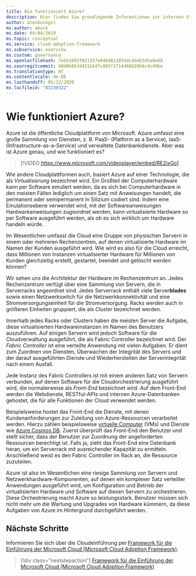 ```yaml
---
title: Wie funktioniert Azure?
description: Hier finden Sie grundlegende Informationen zur internen Struktur und zur Funktionsweise der Azure-Cloudplattform und der Cloudvirtualisierung.
author: alexbuckgit
ms.author: abuck
ms.date: 04/04/2019
ms.topic: conceptual
ms.service: cloud-adoption-framework
ms.subservice: overview
ms.custom: governance
ms.openlocfilehash: 7e6b1092f021357e040d811054dc4d40345a0e68
ms.sourcegitcommit: 60d8b863d431b5d7c005f2f14488620b6c4c49be
ms.translationtype: HT
ms.contentlocale: de-DE
ms.lasthandoff: 05/12/2020
ms.locfileid: "83230322"
---
```

<!-- cSpell:ignore PDU -->

<!-- markdownlint-disable MD026 -->

# <a name="how-does-azure-work"></a>Wie funktioniert Azure?

Azure ist die öffentliche Cloudplattform von Microsoft. Azure umfasst eine große Sammlung von Diensten, z. B. PaaS- (Platform as a Service), IaaS- (Infrastructure-as-a-Service) und verwaltete Datenbankdienste. Aber was ist Azure genau, und wie funktioniert es?

<!-- markdownlint-disable MD034 -->

> [!VIDEO https://www.microsoft.com/videoplayer/embed/RE2ixGo]

Wie andere Cloudplattformen auch, basiert Azure auf einer Technologie, die als _Virtualisierung_ bezeichnet wird. Ein Großteil der Computerhardware kann per Software emuliert werden, da es sich bei Computerhardware in den meisten Fällen lediglich um einen Satz mit Anweisungen handelt, die permanent oder semipermanent in Silizium codiert sind. Indem eine Emulationsebene verwendet wird, mit der Softwareanweisungen Hardwareanweisungen zugeordnet werden, kann virtualisierte Hardware so per Software ausgeführt werden, als ob es sich wirklich um Hardware handeln würde.

Im Wesentlichen umfasst die Cloud eine Gruppe von physischen Servern in einem oder mehreren Rechenzentren, auf denen virtualisierte Hardware im Namen der Kunden ausgeführt wird. Wie wird es also für die Cloud erreicht, dass Millionen von Instanzen virtualisierter Hardware für Millionen von Kunden gleichzeitig erstellt, gestartet, beendet und gelöscht werden können?

Wir sehen uns die Architektur der Hardware im Rechenzentrum an. Jedes Rechenzentrum verfügt über eine Sammlung von Servern, die in Serverracks angeordnet sind. Jedes Serverrack enthält viele Server**blades** sowie einen Netzwerkswitch für die Netzwerkkonnektivität und eine Stromversorgungseinheit für die Stromversorgung. Racks werden auch in größeren Einheiten gruppiert, die als _Cluster_ bezeichnet werden.

Innerhalb jedes Racks oder Clusters haben die meisten Server die Aufgabe, diese virtualisierten Hardwareinstanzen im Namen des Benutzers auszuführen. Auf einigen Servern wird jedoch Software für die Cloudverwaltung ausgeführt, die als Fabric Controller bezeichnet wird. Der _Fabric Controller_ ist eine verteilte Anwendung mit vielen Aufgaben. Er dient zum Zuordnen von Diensten, Überwachen der Integrität des Servers und der darauf ausgeführten Dienste und Wiederherstellen der Serverintegrität nach einem Ausfall.

Jede Instanz des Fabric Controllers ist mit einem anderen Satz von Servern verbunden, auf denen Software für die Cloudorchestrierung ausgeführt wird, die normalerweise als _Front-End_ bezeichnet wird. Auf dem Front-End werden die Webdienste, RESTful-APIs und internen Azure-Datenbanken gehostet, die für alle Funktionen der Cloud verwendet werden.

Beispielsweise hostet das Front-End die Dienste, mit denen Kundenanforderungen zur Zuteilung von Azure-Ressourcen verarbeitet werden. Hierzu zählen beispielsweise [virtuelle Computer](https://docs.microsoft.com/azure/virtual-machines) (VMs) und Dienste wie [Azure Cosmos DB](https://docs.microsoft.com/azure/cosmos-db/introduction). Zuerst überprüft das Front-End den Benutzer und stellt sicher, dass der Benutzer zur Zuordnung der angeforderten Ressourcen berechtigt ist. Falls ja, zieht das Front-End eine Datenbank heran, um ein Serverrack mit ausreichender Kapazität zu ermitteln. Anschließend weist es den Fabric Controller im Rack an, die Ressource zuzuteilen.

Azure ist also im Wesentlichen eine riesige Sammlung von Servern und Netzwerkhardware-Komponenten, auf denen ein komplexer Satz verteilter Anwendungen ausgeführt wird, um Konfiguration und Betrieb der virtualisierten Hardware und Software auf diesen Servern zu orchestrieren. Diese Orchestrierung macht Azure so leistungsstark. Benutzer müssen sich nicht mehr um die Wartung und Upgrades von Hardware kümmern, da diese Aufgaben von Azure im Hintergrund durchgeführt werden.

## <a name="next-steps"></a>Nächste Schritte

Informieren Sie sich über die Cloudeinführung per [Framework für die Einführung der Microsoft Cloud (Microsoft Cloud Adoption Framework)](../index.yml).

> [!div class="nextstepaction"]
> [Framework für die Einführung der Microsoft Cloud (Microsoft Cloud Adoption Framework)](../index.yml)
